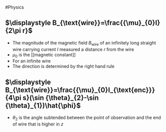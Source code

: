 #Physics 
## $\displaystyle B_{\text{wire}}=\frac{{\mu}_{0}I}{2\pi r}$
* The magnitude of the magnetic field $\displaystyle B_{\text{wire}}$ of an infinitely long straight wire carrying current $\displaystyle I$ measured a distance $\displaystyle r$ from the wire
* $\displaystyle {\mu}_{0}$ is the [[magnetic constant]]
* For an infinite wire
* The direction is determined by the right hand rule
## $\displaystyle B_{\text{wire}}=\frac{{\mu}_{0}I_{\text{enc}}}{4\pi s}(\sin {\theta}_{2}-\sin {\theta}_{1})\hat{\phi}$
* $\displaystyle {\theta}_{2}$ is the angle subtended between the point of observation and the end of wire that is higher in $\displaystyle z$